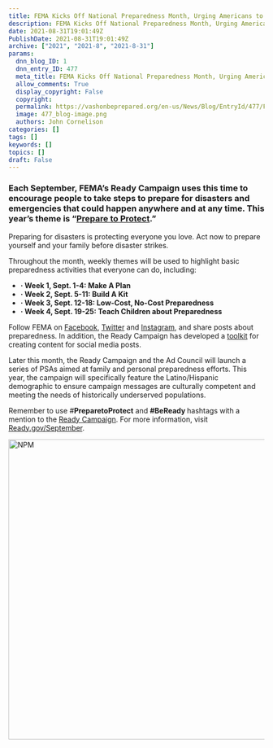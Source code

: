 ```yaml
---
title: FEMA Kicks Off National Preparedness Month, Urging Americans to ‘Prepare to Protect’
description: FEMA Kicks Off National Preparedness Month, Urging Americans to ‘Prepare to Protect’
date: 2021-08-31T19:01:49Z
PublishDate: 2021-08-31T19:01:49Z
archive: ["2021", "2021-8", "2021-8-31"]
params:
  dnn_blog_ID: 1
  dnn_entry_ID: 477
  meta_title: FEMA Kicks Off National Preparedness Month, Urging Americans to ‘Prepare to Protect’
  allow_comments: True
  display_copyright: False
  copyright:
  permalink: https://vashonbeprepared.org/en-us/News/Blog/EntryId/477/FEMA-Kicks-Off-National-Preparedness-Month-Urging-Americans-to-lsquo-Prepare-to-Protect-rsquo
  image: 477_blog-image.png
  authors: John Cornelison
categories: []
tags: []
keywords: []
topics: []
draft: False
---
```


<h3>Each September, FEMA’s Ready Campaign uses this time to encourage people to take steps to prepare for disasters and emergencies that could happen anywhere and at any time. This year’s theme is “<a href="https://lnks.gd/l/eyJhbGciOiJIUzI1NiJ9.eyJidWxsZXRpbl9saW5rX2lkIjoxMDYsInVyaSI6ImJwMjpjbGljayIsImJ1bGxldGluX2lkIjoiMjAyMTA4MzEuNDUyOTgxODEiLCJ1cmwiOiJodHRwczovL3d3dy53aGl0ZWhvdXNlLmdvdi9icmllZmluZy1yb29tL3ByZXNpZGVudGlhbC1hY3Rpb25zLzIwMjEvMDgvMzEvYS1wcm9jbGFtYXRpb24tb24tbmF0aW9uYWwtcHJlcGFyZWRuZXNzLW1vbnRoLTIwMjEvIn0.06eE4fdXvDgd1dFloHKikzD-ybvQX3dJ0f6O06RR4y8/s/38437761/br/111666035914-l">Prepare to Protect</a>.”</h3><p><em></em><p>Preparing for disasters is protecting everyone you love. Act now to prepare yourself and your family before disaster strikes.<p>Throughout the month, weekly themes will be used to highlight basic preparedness activities that everyone can do, including:<p><em></em><ul><li><strong>· Week 1, Sept. 1-4: Make A Plan</strong></li><li><strong>· Week 2, Sept. 5-11: Build A Kit</strong></li><li><strong>· Week 3, Sept. 12-18: Low-Cost, No-Cost Preparedness</strong></li><li><strong>· Week 4, Sept. 19-25: Teach Children about Preparedness</strong></li></ul><p>Follow FEMA on <a href="https://lnks.gd/l/eyJhbGciOiJIUzI1NiJ9.eyJidWxsZXRpbl9saW5rX2lkIjoxMDcsInVyaSI6ImJwMjpjbGljayIsImJ1bGxldGluX2lkIjoiMjAyMTA4MzEuNDUyOTgxODEiLCJ1cmwiOiJodHRwczovL3d3dy5mYWNlYm9vay5jb20vcmVhZHlnb3YvIn0.YX7MvC-1GB0YCW77up2imyHH9LWI5BlEiojzPfkJwTQ/s/38437761/br/111666035914-l">Facebook</a>, <a href="https://lnks.gd/l/eyJhbGciOiJIUzI1NiJ9.eyJidWxsZXRpbl9saW5rX2lkIjoxMDgsInVyaSI6ImJwMjpjbGljayIsImJ1bGxldGluX2lkIjoiMjAyMTA4MzEuNDUyOTgxODEiLCJ1cmwiOiJodHRwczovL3R3aXR0ZXIuY29tL3JlYWR5Z292LyJ9.fNJ8w3l5N_V-rxJ6vGTpE88lMhGYaDLVgbgmh3WPHRI/s/38437761/br/111666035914-l">Twitter</a> and <a href="https://lnks.gd/l/eyJhbGciOiJIUzI1NiJ9.eyJidWxsZXRpbl9saW5rX2lkIjoxMDksInVyaSI6ImJwMjpjbGljayIsImJ1bGxldGluX2lkIjoiMjAyMTA4MzEuNDUyOTgxODEiLCJ1cmwiOiJodHRwczovL3d3dy5pbnN0YWdyYW0uY29tL2ZlbWEvIn0.MAyz_DLHfgmb93q07SqVENgJahZPyNEskKA0exOSqIk/s/38437761/br/111666035914-l">Instagram</a>, and share posts about preparedness. In addition, the Ready Campaign has developed a <a href="https://lnks.gd/l/eyJhbGciOiJIUzI1NiJ9.eyJidWxsZXRpbl9saW5rX2lkIjoxMTAsInVyaSI6ImJwMjpjbGljayIsImJ1bGxldGluX2lkIjoiMjAyMTA4MzEuNDUyOTgxODEiLCJ1cmwiOiJodHRwczovL3d3dy5yZWFkeS5nb3YvbmF0aW9uYWwtcHJlcGFyZWRuZXNzLW1vbnRoLXNvY2lhbC1tZWRpYS10b29sa2l0In0.F6mqi_lQpN3rNRpW4KIgWEkRU3LP66L62-oNtGZYGpc/s/38437761/br/111666035914-l">toolkit</a> for creating content for social media posts.<p>Later this month, the Ready Campaign and the Ad Council will launch a series of PSAs aimed at family and personal preparedness efforts. This year, the campaign will specifically feature the Latino/Hispanic demographic to ensure campaign messages are culturally competent and meeting the needs of historically underserved populations.<p>Remember to use #<strong>PreparetoProtect</strong> and <strong>#BeReady </strong>hashtags with a mention to the <a href="https://lnks.gd/l/eyJhbGciOiJIUzI1NiJ9.eyJidWxsZXRpbl9saW5rX2lkIjoxMTEsInVyaSI6ImJwMjpjbGljayIsImJ1bGxldGluX2lkIjoiMjAyMTA4MzEuNDUyOTgxODEiLCJ1cmwiOiJodHRwczovL3R3aXR0ZXIuY29tL3JlYWR5Z292In0.-E_5HI2ruyfPR_IIOpA6xLDODP8QAVL-eZFhp9K6nns/s/38437761/br/111666035914-l">Ready Campaign</a>. For more information, visit <a href="https://lnks.gd/l/eyJhbGciOiJIUzI1NiJ9.eyJidWxsZXRpbl9saW5rX2lkIjoxMTIsInVyaSI6ImJwMjpjbGljayIsImJ1bGxldGluX2lkIjoiMjAyMTA4MzEuNDUyOTgxODEiLCJ1cmwiOiJodHRwczovL3d3dy5yZWFkeS5nb3Yvc2VwdGVtYmVyIn0.bHglmuEqMuJhcenWL7qzuIBI5t3H0zch9stNby8xkgo/s/38437761/br/111666035914-l">Ready.gov/September</a>.<p><img width="590" height="590" alt="NPM" src="https://content.govdelivery.com/attachments/fancy_images/USDHSFEMA/2021/08/4830256/npm_original.png" border="0">

